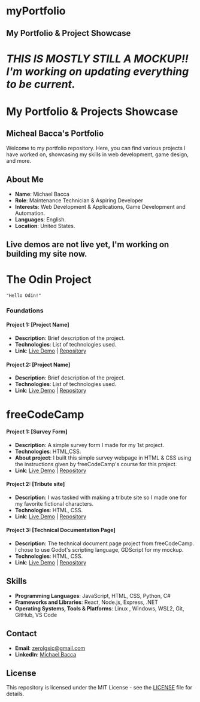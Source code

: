# myPortfolio
## My Portfolio &amp; Project Showcase

# *THIS IS MOSTLY STILL A MOCKUP!! I'm working on updating everything to be current.*

# My Portfolio & Projects Showcase


## Micheal Bacca's Portfolio

Welcome to my portfolio repository. Here, you can find various projects I have worked on, showcasing my skills in web development, game design, and more.

## About Me
- **Name**: Michael Bacca
- **Role**: Maintenance Technician & Aspiring Developer
- **Interests**: Web Development & Applications, Game Development and Automation.
- **Languages**: English.
- **Location**: United States.

## Live demos are not live yet, I'm working on building my site now.
# The Odin Project

    "Hello Odin!"

### Foundations    
#### Project 1: [Project Name]
- **Description**: Brief description of the project.
- **Technologies**: List of technologies used.
- **Link**: [Live Demo](#) | [Repository](#)

#### Project 2: [Project Name]
- **Description**: Brief description of the project.
- **Technologies**: List of technologies used.
- **Link**: [Live Demo](#) | [Repository](#)

# freeCodeCamp

#### Project 1: [Survey Form]
- **Description**: A simple survey form I made for my 1st project.
- **Technologies**: HTML,CSS.
- **About project**: I built this simple survey webpage in HTML & CSS using the instructions given by freeCodeCamp's course for this project. 
- **Link**: [Live Demo](#) | [Repository](https://github.com/Zerolxgic/myPortfolio)

#### Project 2: [Tribute site]
- **Description**: I was tasked with making a tribute site so I made one for my favorite fictional characters.
- **Technologies**: HTML, CSS.
- **Link**: [Live Demo](#) | [Repository](https://github.com/Zerolxgic/myPortfolio/tree/main/freeCodeCamp_Tribute_Site_project)

#### Project 3: [Technical Documentation Page]
- **Description**: The technical document page project from freeCodeCamp. I chose to use Godot's scripting language, GDScript for my mockup. 
- **Technologies**: HTML, CSS.
- **Link**: [Live Demo](#) | [Repository](https://github.com/Zerolxgic/myPortfolio/tree/main/freeCodeCamp_Technical_Documentation_Page)

## Skills
- **Programming Languages**: JavaScript, HTML, CSS, Python, C#
- **Frameworks and Libraries**: React, Node.js, Express, .NET
- **Operating Systems, Tools & Platforms**: Linux , Windows, WSL2, Git, GitHub, VS Code 

## Contact
- **Email**: [zerolgxic@gmail.com](mailto:zerolgxic@gmail.com)
- **LinkedIn**: [Michael Bacca ](https://www.linkedin.com/in/michael-bacca/)


## License
This repository is licensed under the MIT License - see the [LICENSE](LICENSE) file for details.
